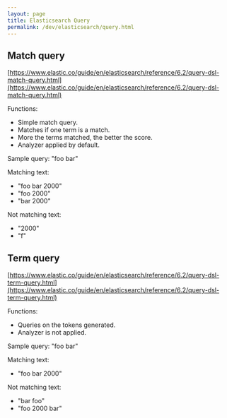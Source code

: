 ```yaml
---
layout: page
title: Elasticsearch Query
permalink: /dev/elasticsearch/query.html
---
```


## Match query

[https://www.elastic.co/guide/en/elasticsearch/reference/6.2/query-dsl-match-query.html](https://www.elastic.co/guide/en/elasticsearch/reference/6.2/query-dsl-match-query.html)

Functions:

- Simple match query.
- Matches if one term is a match.
- More the terms matched, the better the score.
- Analyzer applied by default.

Sample query: "foo bar"

Matching text:

- "foo bar 2000"
- "foo 2000"
- "bar 2000"

Not matching text:

- "2000"
- "f"

## Term query

[https://www.elastic.co/guide/en/elasticsearch/reference/6.2/query-dsl-term-query.html](https://www.elastic.co/guide/en/elasticsearch/reference/6.2/query-dsl-term-query.html)

Functions:

- Queries on the tokens generated.
- Analyzer is not applied.

Sample query: "foo bar"

Matching text:

- "foo bar 2000"

Not matching text:

- "bar foo"
- "foo 2000 bar"
